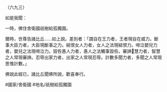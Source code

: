 （六九三）

如是我聞：

一時，佛住舍衛國祇樹給孤獨園。

爾時，世尊告諸比丘……如上說。差別者：「謂自在王力者，王者現自在威力。斷事大臣力者，大臣現斷事之力。結恨女人力者，女人之法現結恨力。啼泣嬰兒力者，嬰兒之法現啼泣力。毀呰愚人力者，愚人之法觸事毀呰。審諦𭶑慧力者，智慧之人常現審諦。忍辱出家力者，出家之人常現忍辱。計數多聞力者，多聞之人常現思惟計數。」

佛說此經已，諸比丘聞佛所說，歡喜奉行。

#國家/舍衛國
#地名/祇樹給孤獨園
